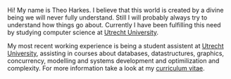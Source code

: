 <html>
<body>
    <p>
        Hi! My name is Theo Harkes. I believe that this world is created by a divine being we will never fully understand. Still I will probably always try to understand how things go about. Currently I have been fulfilling this need by studying computer science at <a href="https://www.uu.nl/en">Utrecht University</a>.
    </p>
    <p>
        My most recent working experience is being a student assistent at <a href="https://www.uu.nl/en">Utrecht University</a>, assisting in courses about databases, datastructures, graphics, concurrency, modelling and systems development and optimilization and complexity. For more information take a look at my <a href="docs/CV Theo Harkes 2022-09-07.pdf">curriculum vitae</a>.
    </p>
</body>
</html>

